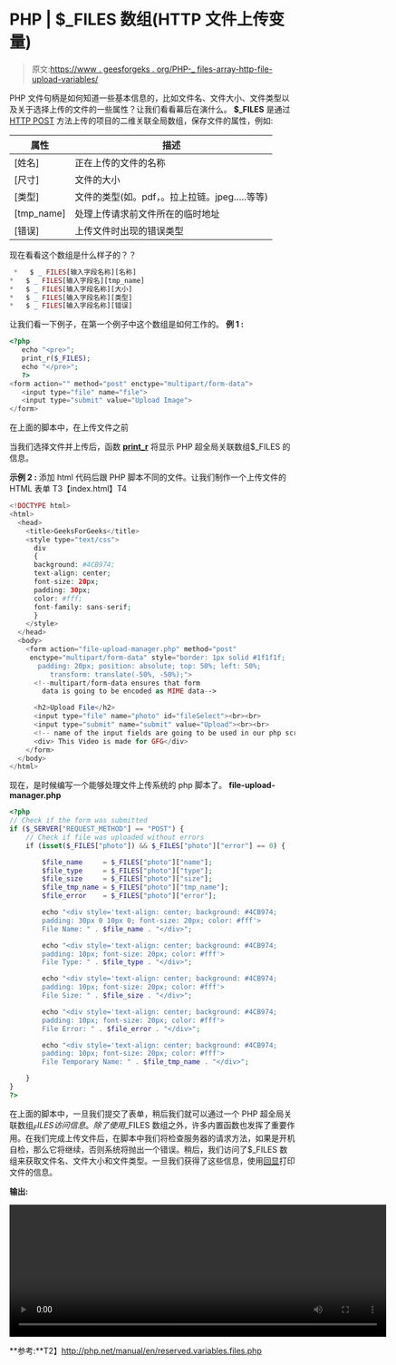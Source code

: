 # PHP | $_FILES 数组(HTTP 文件上传变量)

> 原文:[https://www . geesforgeks . org/PHP-_ files-array-http-file-upload-variables/](https://www.geeksforgeeks.org/php-_files-array-http-file-upload-variables/)

PHP 文件句柄是如何知道一些基本信息的，比如文件名、文件大小、文件类型以及关于选择上传的文件的一些属性？让我们看看幕后在演什么。
**$_FILES** 是通过 [HTTP POST](https://www.geeksforgeeks.org/http-get-post-methods-php/) 方法上传的项目的二维关联全局数组，保存文件的属性，例如:

| 属性 | 描述 |
| --- | --- |
| [姓名] | 正在上传的文件的名称 |
| [尺寸] | 文件的大小 |
| [类型] | 文件的类型(如。pdf，。拉上拉链。jpeg…..等等) |
| [tmp_name] | 处理上传请求前文件所在的临时地址 |
| [错误] | 上传文件时出现的错误类型 |

现在看看这个数组是什么样子的？？

```php
 *   $ _ FILES[输入字段名称][名称]
*   $ _ FILES[输入字段名][tmp_name]
*   $ _ FILES[输入字段名称][大小]
*   $ _ FILES[输入字段名称][类型]
*   $ _ FILES[输入字段名称][错误] 
```

让我们看一下例子，在第一个例子中这个数组是如何工作的。
**例 1 :**

```php
<?php
   echo "<pre>";
   print_r($_FILES);
   echo "</pre>";
   ?>
<form action="" method="post" enctype="multipart/form-data">
   <input type="file" name="file">
   <input type="submit" value="Upload Image">
</form>
```

在上面的脚本中，在上传文件之前

当我们选择文件并上传后，函数 **[print_r](https://www.geeksforgeeks.org/php-print_r-function/)** 将显示 PHP 超全局关联数组$_FILES 的信息。

**示例 2 :** 添加 html 代码后跟 PHP 脚本不同的文件。让我们制作一个上传文件的 HTML 表单
T3【index.html】T4

```php
<!DOCTYPE html>
<html>
  <head>
    <title>GeeksForGeeks</title>
    <style type="text/css">
      div
      {
      background: #4CB974;
      text-align: center;
      font-size: 20px;
      padding: 30px;
      color: #fff;
      font-family: sans-serif;
      }
    </style>
  </head>
  <body>
    <form action="file-upload-manager.php" method="post" 
     enctype="multipart/form-data" style="border: 1px solid #1f1f1f;
       padding: 20px; position: absolute; top: 50%; left: 50%; 
          transform: translate(-50%, -50%);">
      <!--multipart/form-data ensures that form
        data is going to be encoded as MIME data-->

      <h2>Upload File</h2>
      <input type="file" name="photo" id="fileSelect"><br><br>
      <input type="submit" name="submit" value="Upload"><br><br>
      <!-- name of the input fields are going to be used in our php script-->
      <div> This Video is made for GFG</div>
    </form>
  </body>
</html>
```

现在，是时候编写一个能够处理文件上传系统的 php 脚本了。
**file-upload-manager.php**

```php
<?php
// Check if the form was submitted
if ($_SERVER["REQUEST_METHOD"] == "POST") {
    // Check if file was uploaded without errors
    if (isset($_FILES["photo"]) && $_FILES["photo"]["error"] == 0) {

        $file_name     = $_FILES["photo"]["name"];
        $file_type     = $_FILES["photo"]["type"];
        $file_size     = $_FILES["photo"]["size"];
        $file_tmp_name = $_FILES["photo"]["tmp_name"];
        $file_error    = $_FILES["photo"]["error"];

        echo "<div style='text-align: center; background: #4CB974; 
        padding: 30px 0 10px 0; font-size: 20px; color: #fff'>
        File Name: " . $file_name . "</div>";

        echo "<div style='text-align: center; background: #4CB974; 
        padding: 10px; font-size: 20px; color: #fff'>
        File Type: " . $file_type . "</div>";

        echo "<div style='text-align: center; background: #4CB974; 
        padding: 10px; font-size: 20px; color: #fff'>
        File Size: " . $file_size . "</div>";

        echo "<div style='text-align: center; background: #4CB974; 
        padding: 10px; font-size: 20px; color: #fff'>
        File Error: " . $file_error . "</div>";

        echo "<div style='text-align: center; background: #4CB974; 
        padding: 10px; font-size: 20px; color: #fff'>
        File Temporary Name: " . $file_tmp_name . "</div>";

    }
}
?>
```

在上面的脚本中，一旦我们提交了表单，稍后我们就可以通过一个 PHP 超全局关联数组$_FILES 访问信息。除了使用$_FILES 数组之外，许多内置函数也发挥了重要作用。在我们完成上传文件后，在脚本中我们将检查服务器的请求方法，如果是开机自检，那么它将继续，否则系统将抛出一个错误。稍后，我们访问了$_FILES 数组来获取文件名、文件大小和文件类型。一旦我们获得了这些信息，使用[回显](https://www.geeksforgeeks.org/php-echo-print/)打印文件的信息。

**输出:**

<video class="wp-video-shortcode" id="video-200827-1" width="665" height="233" preload="metadata" controls=""><source type="video/webm" src="https://media.geeksforgeeks.org/wp-content/uploads/file_array-1.webm?_=1">[https://media.geeksforgeeks.org/wp-content/uploads/file_array-1.webm](https://media.geeksforgeeks.org/wp-content/uploads/file_array-1.webm)</video>

**参考:**T2】http://php.net/manual/en/reserved.variables.files.php
